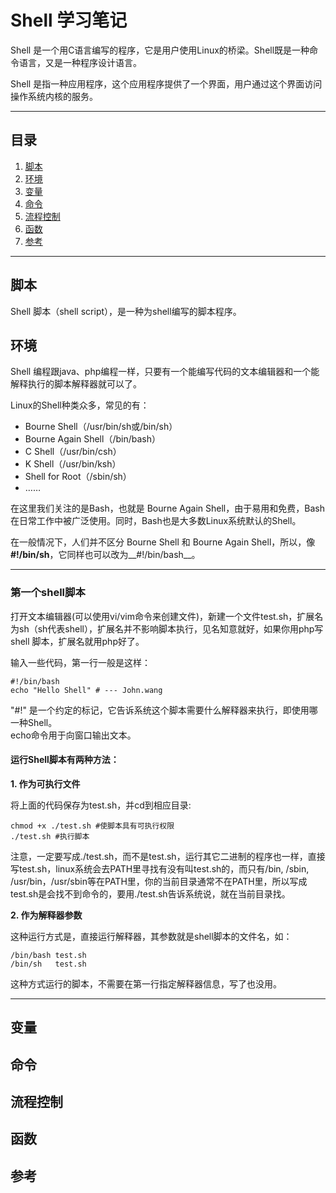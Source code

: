 # Shell 学习笔记

Shell 是一个用C语言编写的程序，它是用户使用Linux的桥梁。Shell既是一种命令语言，又是一种程序设计语言。

Shell 是指一种应用程序，这个应用程序提供了一个界面，用户通过这个界面访问操作系统内核的服务。

---
## <a name='TOC'>目录</a>

  1. [脚本](#scripts)
  1. [环境](#environments)
  1. [变量](#variables)
  1. [命令](#commands)
  1. [流程控制](#statements)
  1. [函数](#functions)
  1. [参考](#references)

---
## <a name='scripts'>脚本</a>

Shell 脚本（shell script），是一种为shell编写的脚本程序。

## <a name='environments'>环境</a>
Shell 编程跟java、php编程一样，只要有一个能编写代码的文本编辑器和一个能解释执行的脚本解释器就可以了。  

Linux的Shell种类众多，常见的有：

* Bourne Shell（/usr/bin/sh或/bin/sh）  
* Bourne Again Shell（/bin/bash）
* C Shell（/usr/bin/csh）
* K Shell（/usr/bin/ksh）
* Shell for Root（/sbin/sh）
* ……  

 在这里我们关注的是Bash，也就是 Bourne Again Shell，由于易用和免费，Bash在日常工作中被广泛使用。同时，Bash也是大多数Linux系统默认的Shell。

在一般情况下，人们并不区分 Bourne Shell 和 Bourne Again Shell，所以，像 **#!/bin/sh**，它同样也可以改为__#!/bin/bash__。  

***
### 第一个shell脚本
打开文本编辑器(可以使用vi/vim命令来创建文件)，新建一个文件test.sh，扩展名为sh（sh代表shell），扩展名并不影响脚本执行，见名知意就好，如果你用php写shell 脚本，扩展名就用php好了。  

输入一些代码，第一行一般是这样：  

	#!/bin/bash  
	echo "Hello Shell" # --- John.wang

"#!" 是一个约定的标记，它告诉系统这个脚本需要什么解释器来执行，即使用哪一种Shell。  
echo命令用于向窗口输出文本。

#### 运行Shell脚本有两种方法：
**1. 作为可执行文件**    

将上面的代码保存为test.sh，并cd到相应目录:  

	chmod +x ./test.sh #使脚本具有可执行权限
	./test.sh #执行脚本

注意，一定要写成./test.sh，而不是test.sh，运行其它二进制的程序也一样，直接写test.sh，linux系统会去PATH里寻找有没有叫test.sh的，而只有/bin, /sbin, /usr/bin，/usr/sbin等在PATH里，你的当前目录通常不在PATH里，所以写成test.sh是会找不到命令的，要用./test.sh告诉系统说，就在当前目录找。  


**2. 作为解释器参数**  

这种运行方式是，直接运行解释器，其参数就是shell脚本的文件名，如：
  
	/bin/bash test.sh 
	/bin/sh   test.sh 

这种方式运行的脚本，不需要在第一行指定解释器信息，写了也没用。

***
## <a name='variables'>变量</a>
## <a name='commands'>命令</a>
## <a name='statements'>流程控制</a>
## <a name='functions'>函数</a>
## <a name='references'>参考</a>